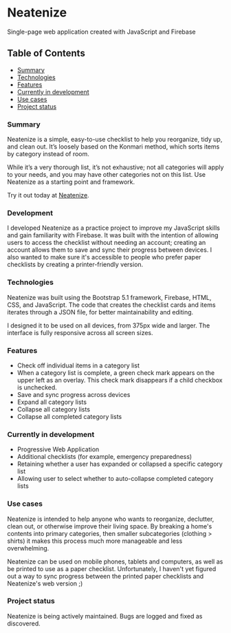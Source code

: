 # Neatenize
Single-page web application created with JavaScript and Firebase

## Table of Contents
- [Summary](#summary)
- [Technologies](#technologies)
- [Features](#features)
- [Currently in development](#currently-in-development)
- [Use cases](#use-cases)
- [Project status](#project-status)

### Summary
Neatenize is a simple, easy-to-use checklist to help you reorganize, tidy up, and clean out. It’s loosely based on the Konmari method, which sorts items by category instead of room.

While it’s a very thorough list, it’s not exhaustive; not all categories will apply to your needs, and you may have other categories not on this list. Use Neatenize as a starting point and framework.

Try it out today at [Neatenize](https://neatenize.app/).

### Development
I developed Neatenize as a practice project to improve my JavaScript skills and gain familiarity with Firebase.  It was built with the intention of allowing users to access the checklist without needing an account; creating an account allows them to save and sync their progress between devices.  I also wanted to make sure it's accessible to people who prefer paper checklists by creating a printer-friendly version.

### Technologies
Neatenize was built using the Bootstrap 5.1 framework, Firebase, HTML, CSS, and JavaScript.  The code that creates the checklist cards and items iterates through a JSON file, for better maintainability and editing.

I designed it to be used on all devices, from 375px wide and larger.  The interface is fully responsive across all screen sizes.

### Features
- Check off individual items in a category list
- When a category list is complete, a green check mark appears on the upper left as an overlay.  This check mark disappears if a child checkbox is unchecked.
- Save and sync progress across devices
- Expand all category lists
- Collapse all category lists
- Collapse all completed category lists

### Currently in development
- Progressive Web Application
- Additional checklists (for example, emergency preparedness)
- Retaining whether a user has expanded or collapsed a specific category list
- Allowing user to select whether to auto-collapse completed category lists

### Use cases
Neatenize is intended to help anyone who wants to reorganize, declutter, clean out, or otherwise improve their living space.  By breaking a home's contents into primary categories, then smaller subcategories (clothing > shirts) it makes this process much more manageable and less overwhelming.

Neatenize can be used on mobile phones, tablets and computers, as well as be printed to use as a paper checklist.  Unfortunately, I haven't yet figured out a way to sync progress between the printed paper checklists and Neatenize's web version ;)

### Project status
Neatenize is being actively maintained.  Bugs are logged and fixed as discovered.
